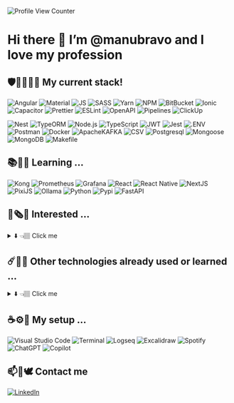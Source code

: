 ![Profile View Counter](https://komarev.com/ghpvc/?username=manubravo)
# Hi there 👋  I’m @manubravo and I love my profession
## 🛡️🐦‍🔥👨‍💻 My current stack!
![Angular](https://img.shields.io/badge/angular%20-%23DD0031.svg?&style=for-the-badge&logo=angular&logoColor=white)
![Material](https://img.shields.io/badge/Material-007FFF?style=for-the-badge&logo=angular&logoColor=white)
![JS](https://img.shields.io/badge/JavaScript-F7DF1E.svg?style=for-the-badge&logo=JavaScript&logoColor=black)
![SASS](https://img.shields.io/badge/SASS-hotpink.svg?style=for-the-badge&logo=SASS&logoColor=white)
![Yarn](https://img.shields.io/badge/Yarn-2C8EBB.svg?style=for-the-badge&logo=Yarn&logoColor=white)
![NPM](https://img.shields.io/badge/NPM-%23CB3837.svg?style=for-the-badge&logo=npm&logoColor=white)
![BitBucket](https://img.shields.io/badge/bitbucket%20-%230047B3.svg?&style=for-the-badge&logo=bitbucket&logoColor=white)
![Ionic](https://img.shields.io/badge/Ionic-%233880FF.svg?style=for-the-badge&logo=Ionic&logoColor=white)
![Capacitor](https://img.shields.io/static/v1?style=for-the-badge&message=Capacitor&color=FFFFFF&logo=Capacitor&logoColor=119EFF&label=)
![Prettier](https://img.shields.io/badge/Prettier-F7B93E.svg?style=for-the-badge&logo=Prettier&logoColor=black)
![ESLint](https://img.shields.io/badge/ESLint-4B3263?style=for-the-badge&logo=eslint&logoColor=white)
![OpenAPI](https://img.shields.io/badge/Open%20API-85EA2D.svg?style=for-the-badge&logo=Swagger&logoColor=black)
![Pipelines](https://img.shields.io/badge/Pipelines-007FFF?style=for-the-badge&logo=Amazon-S3&logoColor=white)
![ClickUp](https://img.shields.io/badge/ClickUp-7B68EE.svg?style=for-the-badge&logo=ClickUp&logoColor=white)

![Nest](https://img.shields.io/badge/nestjs%20-%23E0234E.svg?&style=for-the-badge&logo=nestjs&logoColor=white)
![TypeORM](https://img.shields.io/badge/TypeORM-FDF8F6?style=for-the-badge&logo=scala&logoColor=BF4722)
![Node.js](https://img.shields.io/static/v1?style=for-the-badge&message=Node.js&color=339933&logo=Node.js&logoColor=FFFFFF&label=)
![TypeScript](https://img.shields.io/badge/typescript-%23007ACC.svg?style=for-the-badge&logo=typescript&logoColor=white)
![JWT](https://img.shields.io/badge/JWT-F3DF49.svg?style=for-the-badge&logo=JSON-Web-Tokens&logoColor=black)
![Jest](https://img.shields.io/badge/-jest-%23C21325?style=for-the-badge&logo=jest&logoColor=white)
![.ENV](https://img.shields.io/badge/.env-FFBE00.svg?style=for-the-badge&logo=weightsandbiases&logoColor=black)
![Postman](https://img.shields.io/badge/Postman-FF6C37?style=for-the-badge&logo=postman&logoColor=white)
![Docker](https://img.shields.io/badge/docker-%230db7ed.svg?style=for-the-badge&logo=docker&logoColor=white)
![ApacheKAFKA](https://img.shields.io/badge/Apache%20Kafka-231F20.svg?style=for-the-badge&logo=Apache-Kafka&logoColor=white)
![CSV](https://img.shields.io/badge/CSV-34A853.svg?style=for-the-badge&logo=Google-Sheets&logoColor=white)
![Postgresql](https://img.shields.io/badge/PostgreSQL-4169E1.svg?style=for-the-badge&logo=PostgreSQL&logoColor=white)
![Mongoose](https://img.shields.io/badge/Mongoose-880000.svg?style=for-the-badge&logo=Mongoose&logoColor=white)
![MongoDB](https://img.shields.io/badge/MongoDB-47A248.svg?style=for-the-badge&logo=MongoDB&logoColor=white)
![Makefile](https://img.shields.io/badge/Makefile-FFFFFF.svg?style=for-the-badge&logo=AnkerMake&logoColor=orange)

## 📚📖🤓 Learning ...
![Kong](https://img.shields.io/badge/Kong-003459.svg?style=for-the-badge&logo=Kong&logoColor=white)
![Prometheus](https://img.shields.io/badge/Prometheus-E6522C.svg?style=for-the-badge&logo=Prometheus&logoColor=white)
![Grafana](https://img.shields.io/badge/Grafana-black.svg?style=for-the-badge&logo=Grafana&logoColor=orange)
![React](https://img.shields.io/badge/React-119EFF.svg?style=for-the-badge&logo=React&logoColor=white)
![React Native](https://img.shields.io/static/v1?style=for-the-badge&message=React%20Native&color=FFFFFF&logo=React&logoColor=119EFF&label=)
![NextJS](https://img.shields.io/badge/Next.js-000000.svg?style=for-the-badge&logo=nextdotjs&logoColor=white)
![PixiJS](https://img.shields.io/badge/PIXI.js-FF0066.svg?style=for-the-badge&logo=Picsart&logoColor=white)
![Ollama](https://img.shields.io/badge/Ollama-white.svg?style=for-the-badge&logo=Ollama&logoColor=black)
![Python](https://img.shields.io/badge/Python-3776AB.svg?style=for-the-badge&logo=Python&logoColor=white)
![Pypi](https://img.shields.io/badge/PyPI-3775A9.svg?style=for-the-badge&logo=PyPI&logoColor=white)
![FastAPI](https://img.shields.io/badge/FastAPI-009688.svg?style=for-the-badge&logo=FastAPI&logoColor=white)

## 📰🗞️🥸 Interested ...
<details>
  <summary>⬇️ 👈🏽 Click me</summary>

  ![Docusaurus](https://img.shields.io/badge/Docusaurus-3ECC5F.svg?style=for-the-badge&logo=Docusaurus&logoColor=white)
  ![Figma](https://img.shields.io/badge/Figma-F24E1E.svg?style=for-the-badge&logo=Figma&logoColor=white)
  ![RxJS](https://img.shields.io/badge/rxjs-%23B7178C.svg?style=for-the-badge&logo=reactivex&logoColor=white)
  ![ThreeJS](https://img.shields.io/badge/Three.js-FFFFFF.svg?style=for-the-badge&logo=threedotjs&logoColor=black)
  ![Electron](https://img.shields.io/badge/Electron-47848F.svg?style=for-the-badge&logo=Electron&logoColor=white)
  ![Blender](https://img.shields.io/badge/Blender-E87D0D.svg?style=for-the-badge&logo=Blender&logoColor=black)
  ![Unity](https://img.shields.io/badge/Unity-000000.svg?style=for-the-badge&logo=Unity&logoColor=white)
  ![ArgoCD](https://img.shields.io/badge/Argo%20CD-FFFFFF.svg?style=for-the-badge&logo=Argo&logoColor=orange)
  ![Kubernetes](https://img.shields.io/badge/Kubernetes-326CE5.svg?style=for-the-badge&logo=Kubernetes&logoColor=white)
  ![Reflex](https://img.shields.io/badge/Reflex-7B68EE.svg?style=for-the-badge&logo=Rust&logoColor=white)
  ![Swift](https://img.shields.io/badge/Swift-F05138.svg?style=for-the-badge&logo=Swift&logoColor=white)

</details>

## ☄️📜🦖 Other technologies already used or learned ...

<details>
  <summary>⬇️ 👈🏽 Click me</summary>

  ![HTML5](https://img.shields.io/badge/html5-%23E34F26.svg?style=for-the-badge&logo=html5&logoColor=white)
  ![CSS3](https://img.shields.io/badge/css3-%231572B6.svg?style=for-the-badge&logo=css3&logoColor=white)
  ![Bootstrap](https://img.shields.io/badge/bootstrap%20-%23563D7C.svg?&style=for-the-badge&logo=bootstrap&logoColor=white)
  ![jQuery](https://img.shields.io/badge/jquery-%230769AD.svg?style=for-the-badge&logo=jquery&logoColor=white)
  ![Express.js](https://img.shields.io/badge/express.js-%23404d59.svg?style=for-the-badge&logo=express&logoColor=%2361DAFB)
  ![Axios](https://img.shields.io/static/v1?style=for-the-badge&message=Axios&color=5A29E4&logo=Axios&logoColor=FFFFFF&label=)
  ![WebGL](https://img.shields.io/badge/WebGL-990000.svg?style=for-the-badge&logo=WebGL&logoColor=white)
  ![RestClient](https://img.shields.io/badge/RestClient-1976D2.svg?style=for-the-badge&logo=When-I-Work&logoColor=white)
  ![MailTrap](https://img.shields.io/badge/mailtrap-004788.svg?style=for-the-badge&logo=Gmail&logoColor=30B980)
  ![Linux Mint](https://img.shields.io/badge/Linux%20Mint-87CF3E?style=for-the-badge&logo=Linux%20Mint&logoColor=white)
  ![W11](https://img.shields.io/badge/Windows%2011-007FFF.svg?style=for-the-badge&logo=tmux&logoColor=white)
  ![MacOS](https://img.shields.io/badge/MacOS-000000.svg?style=for-the-badge&logo=Apple&logoColor=white)
  ![Apache](https://img.shields.io/badge/apache%20-%23D42029.svg?&style=for-the-badge&logo=apache&logoColor=white)
  ![Apache Cordova](https://img.shields.io/badge/Apache%20Cordova-E8E8E8.svg?style=for-the-badge&logo=Apache-Cordova&logoColor=black)
  ![Amazon Q](https://img.shields.io/badge/Amazon%20Q-9146FF.svg?style=for-the-badge&logo=Amazon-ECS&logoColor=white)

  ![Java](https://img.shields.io/badge/java-%23ED8B00.svg?style=for-the-badge&logo=CoffeeScript&logoColor=white)
  ![Spring](https://img.shields.io/badge/Spring%20Boot-F2F4F9?style=for-the-badge&logo=spring-boot)
  ![Lombok](https://img.shields.io/badge/LOMBOK-EE0000.svg?style=for-the-badge&logo=Flask&logoColor=white)
  ![OpenJDK](https://img.shields.io/badge/OpenJDK-FFFFFF.svg?style=for-the-badge&logo=OpenJDK&logoColor=black)
  ![JUnit5](https://img.shields.io/static/v1?style=for-the-badge&message=JUnit%205&color=3DDC84&logo=JUnit5&logoColor=FFFFFF&label=)
  ![Hibernate](https://img.shields.io/badge/Hibernate-59666C?style=for-the-badge&logo=Hibernate&logoColor=white)
  ![YAML](https://img.shields.io/badge/YAML-CB171E.svg?style=for-the-badge&logo=YAML&logoColor=white)
  ![Apache Tomcat](https://img.shields.io/badge/apache%20tomcat-%23F8DC75.svg?style=for-the-badge&logo=apache-tomcat&logoColor=black)
  ![Apache Maven](https://img.shields.io/badge/Apache%20Maven-C71A36?style=for-the-badge&logo=Apache%20Maven&logoColor=white)
  ![iOS](https://img.shields.io/badge/iOS-000000.svg?style=for-the-badge&logo=Apple&logoColor=white)
  ![Android](https://img.shields.io/badge/Android-25A162?style=for-the-badge&logo=android&logoColor=white)
  ![Debian](https://img.shields.io/badge/Debian-D70A53?style=for-the-badge&logo=debian&logoColor=white)
  ![Gradle](https://img.shields.io/badge/Gradle-02303A.svg?style=for-the-badge&logo=Gradle&logoColor=white)
  ![Kotlin](https://img.shields.io/badge/Kotlin-7F52FF.svg?style=for-the-badge&logo=Kotlin&logoColor=white)

  ![SAPHANA](https://img.shields.io/badge/SAP%20HANA-0FAAFF.svg?style=for-the-badge&logo=SAP&logoColor=white)
  ![XAMPP](https://img.shields.io/badge/XAMPP-FB7A24.svg?style=for-the-badge&logo=XAMPP&logoColor=white)
  ![MySQL](https://img.shields.io/static/v1?style=for-the-badge&message=MySQL&color=4479A1&logo=MySQL&logoColor=FFFFFF&label=)
  ![MariaDB](https://img.shields.io/badge/MariaDB-003545?style=for-the-badge&logo=mariadb&logoColor=white)
  ![Stack Overflow](https://img.shields.io/badge/-Stackoverflow-FE7A16?style=for-the-badge&logo=stack-overflow&logoColor=white)
  ![Confluence](https://img.shields.io/badge/confluence-%23172BF4.svg?style=for-the-badge&logo=confluence&logoColor=white)
  ![ThunderClient](https://img.shields.io/badge/Thunder%20Client-9146FF.svg?style=for-the-badge&logo=AMP&logoColor=white)
  ![1Password](https://img.shields.io/badge/1Password-0094F5.svg?style=for-the-badge&logo=1Password&logoColor=white)
  ![SourceTree](https://img.shields.io/badge/Sourcetree-0052CC.svg?style=for-the-badge&logo=Sourcetree&logoColor=white)
  ![Jira](https://img.shields.io/badge/jira-%230A0FFF.svg?style=for-the-badge&logo=jira&logoColor=white)
  ![AWS](https://img.shields.io/badge/Amazon%20Web%20Services-232F3E.svg?style=for-the-badge&logo=Amazon-Web-Services&logoColor=white)
  ![DynamoDB](https://img.shields.io/badge/DynamoDB-4053D6.svg?style=for-the-badge&logo=Amazon-DynamoDB&logoColor=white)
  ![Azure](https://img.shields.io/badge/Azure-4285F4.svg?style=for-the-badge&logo=Google-Cloud&logoColor=white)

</details>

## ☕⚙️🗿 My setup ...
![Visual Studio Code](https://img.shields.io/badge/VS%20Code-0078d7.svg?style=for-the-badge&logo=CodersRank&logoColor=white)
![Terminal](https://img.shields.io/badge/Terminal-4D4D4D.svg?style=for-the-badge&logo=GNOME-Terminal&logoColor=white)
![Logseq](https://img.shields.io/badge/Logseq-85C8C8.svg?style=for-the-badge&logo=Logseq&logoColor=black)
![Excalidraw](https://img.shields.io/badge/Excalidraw-6965DB.svg?style=for-the-badge&logo=Excalidraw&logoColor=white)
![Spotify](https://img.shields.io/badge/Spotify-1ED760?style=for-the-badge&logo=spotify&logoColor=202020)
![ChatGPT](https://img.shields.io/badge/chatGPT-74aa9c?style=for-the-badge&logo=openai&logoColor=white)
![Copilot](https://img.shields.io/badge/Copilot-FFFFFF.svg?style=for-the-badge&logo=GitHub-Copilot&logoColor=black)

## 📫📩🕊 Contact me
[![LinkedIn](https://img.shields.io/badge/LinkedIn-0077B5?style=for-the-badge&logo=linkedin&logoColor=white)](https://www.linkedin.com/in/manu-bravo)

<!---
manubravo/manubravo is a ✨ special ✨ repository because its `README.md` (this file) appears on your GitHub profile.
You can click the Preview link to take a look at your changes.
--->
